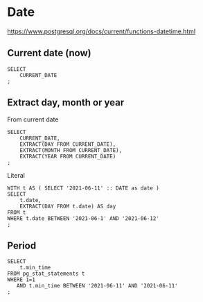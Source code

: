 # Date

https://www.postgresql.org/docs/current/functions-datetime.html

## Current date (now)

```postgresql
SELECT
    CURRENT_DATE
;
```

## Extract day, month or year

From current date
```postgresql
SELECT
    CURRENT_DATE,
    EXTRACT(DAY FROM CURRENT_DATE),
    EXTRACT(MONTH FROM CURRENT_DATE),
    EXTRACT(YEAR FROM CURRENT_DATE)
;
```

Literal

```postgresql
WITH t AS ( SELECT '2021-06-11' :: DATE as date )
SELECT
    t.date,
    EXTRACT(DAY FROM t.date) AS day
FROM t
WHERE t.date BETWEEN '2021-06-1' AND '2021-06-12'
;
```

## Period

```postgresql
SELECT
    t.min_time
FROM pg_stat_statements t
WHERE 1=1
   AND t.min_time BETWEEN '2021-06-11' AND '2021-06-11'
;
```
